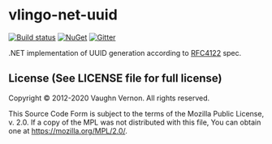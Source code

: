 # vlingo-net-uuid

[![Build status](https://ci.appveyor.com/api/projects/status/930yr1mojead52ec?svg=true)](https://ci.appveyor.com/project/VlingoNetOwner/vlingo-net-uuid) 
[![NuGet](https://img.shields.io/nuget/v/Vlingo.UUID.svg)](https://www.nuget.org/packages/Vlingo.UUID)
[![Gitter](https://badges.gitter.im/vlingo-platform-net/community.svg)](https://gitter.im/vlingo-platform-net/community?utm_source=badge&utm_medium=badge&utm_campaign=pr-badge)

.NET implementation of UUID generation according to [RFC4122](https://tools.ietf.org/html/rfc4122) spec.


License (See LICENSE file for full license)
-------------------------------------------
Copyright © 2012-2020 Vaughn Vernon. All rights reserved.

This Source Code Form is subject to the terms of the
Mozilla Public License, v. 2.0. If a copy of the MPL
was not distributed with this file, You can obtain
one at https://mozilla.org/MPL/2.0/.